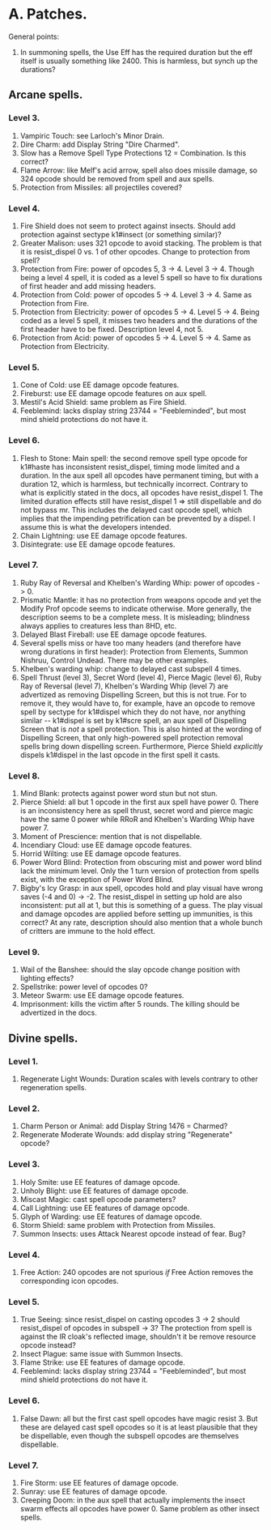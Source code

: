 # A. Patches.

General points:

1. In summoning spells, the Use Eff has the required duration but the eff itself is usually something like 2400. This is harmless, but synch up the durations?

## Arcane spells.

### Level 3.

1. Vampiric Touch: see Larloch's Minor Drain.
2. Dire Charm: add Display String "Dire Charmed".
3. Slow has a Remove Spell Type Protections 12 = Combination. Is this correct?
4. Flame Arrow: like Melf's acid arrow, spell also does missile damage, so 324 opcode should be removed from spell and aux spells.
5. Protection from Missiles: all projectiles covered?

### Level 4.

1. Fire Shield does not seem to protect against insects. Should add protection against sectype k1#insect (or something similar)?
2. Greater Malison: uses 321 opcode to avoid stacking. The problem is that it is resist_dispel 0 vs. 1 of other opcodes. Change to protection from spell?
3. Protection from Fire: power of opcodes 5, 3 -> 4. Level 3 -> 4. Though being a level 4 spell, it is coded as a level 5 spell so have to fix durations of first header and add missing headers.
4. Protection from Cold: power of opcodes 5 -> 4. Level 3 -> 4. Same as Protection from Fire.
5. Protection from Electricity: power of opcodes 5 -> 4. Level 5 -> 4. Being coded as a level 5 spell, it misses two headers and the durations of the first header have to be fixed. Description level 4, not 5.
6. Protection from Acid: power of opcodes 5 -> 4. Level 5 -> 4. Same as Protection from Electricity.

### Level 5.

1. Cone of Cold: use EE damage opcode features.
2. Fireburst: use EE damage opcode features on aux spell.
3. Mestil's Acid Shield: same problem as Fire Shield.
4. Feeblemind: lacks display string 23744 = "Feebleminded", but most mind shield protections do not have it.

### Level 6.

1. Flesh to Stone: Main spell: the second remove spell type opcode for k1#haste has inconsistent resist_dispel, timing mode limited and a duration. In the aux spell all opcodes have permanent timing, but with a duration 12, which is harmless, but technically incorrect. Contrary to what is explicitly stated in the docs, all opcodes have resist_dispel 1. The limited duration effects still have resist_dispel 1 => still dispellable and do not bypass mr. This includes the delayed cast opcode spell, which implies that the impending petrification can be prevented by a dispel. I assume this is what the developers intended.
2. Chain Lightning: use EE damage opcode features.
3. Disintegrate: use EE damage opcode features.

### Level 7.

1. Ruby Ray of Reversal and Khelben's Warding Whip: power of opcodes -> 0.
2. Prismatic Mantle: it has no protection from weapons opcode and yet the Modify Prof opcode seems to indicate otherwise. More generally, the description seems to be a complete mess. It is misleading; blindness always applies to creatures less than 8HD, etc.
3. Delayed Blast Fireball: use EE damage opcode features.
4. Several spells miss or have too many headers (and therefore have wrong durations in first header): Protection from Elements, Summon Nishruu, Control Undead. There may be other examples.
5. Khelben's warding whip: change to delayed cast subspell 4 times.
6. Spell Thrust (level 3), Secret Word (level 4), Pierce Magic (level 6), Ruby Ray of Reversal (level 7), Khelben's Warding Whip (level 7) are advertized as removing Dispelling Screen, but this is not true. For to remove it, they would have to, for example, have an opcode to remove spell by sectype for k1#dispel which they do not have, nor anything similar -- k1#dispel is set by k1#scre spell, an aux spell of Dispelling Screen that is *not* a spell protection. This is also hinted at the wording of Dispelling Screen, that only high-powered spell protection removal spells bring down dispelling screen. Furthermore, Pierce Shield *explicitly* dispels k1#dispel in the last opcode in the first spell it casts.

### Level 8.

1. Mind Blank: protects against power word stun but not stun.
2. Pierce Shield: all but 1 opcode in the first aux spell have power 0. There is an inconsistency here as spell thrust, secret word and pierce magic have the same 0 power while RRoR and Khelben's Warding Whip have power 7.
3. Moment of Prescience: mention that is not dispellable.
4. Incendiary Cloud: use EE damage opcode features.
5. Horrid Wilting: use EE damage opcode features.
6. Power Word Blind: Protection from obscuring mist and power word blind lack the minimum level. Only the 1 turn version of protection from spells exist, with the exception of Power Word Blind.
7. Bigby's Icy Grasp: in aux spell, opcodes hold and play visual have wrong saves (-4 and 0) -> -2. The resist_dispel in setting up hold are also inconsistent: put all at 1, but this is something of a guess. The play visual and damage opcodes are applied before setting up immunities, is this correct? At any rate, description should also mention that a whole bunch of critters are immune to the hold effect.

### Level 9.

1. Wail of the Banshee: should the slay opcode change position with lighting effects?
2. Spellstrike: power level of opcodes 0?
3. Meteor Swarm: use EE damage opcode features.
4. Imprisonment: kills the victim after 5 rounds. The killing should be advertized in the docs.

## Divine spells.

### Level 1.

1. Regenerate Light Wounds: Duration scales with levels contrary to other regeneration spells.

### Level 2.

1. Charm Person or Animal: add Display String 1476 = Charmed?
2. Regenerate Moderate Wounds: add display string "Regenerate" opcode?

### Level 3.

1. Holy Smite: use EE features of damage opcode.
2. Unholy Blight: use EE features of damage opcode.
3. Miscast Magic: cast spell opcode parameters?
4. Call Lightning: use EE features of damage opcode.
5. Glyph of Warding: use EE features of damage opcode.
6. Storm Shield: same problem with Protection from Missiles.
7. Summon Insects: uses Attack Nearest opcode instead of fear. Bug?

### Level 4.

1. Free Action: 240 opcodes are not spurious *if* Free Action removes the corresponding icon opcodes.

### Level 5.

1. True Seeing: since resist_dispel on casting opcodes 3 -> 2 should resist_dispel of opcodes in subspell -> 3? The protection from spell is against the IR cloak's reflected image, shouldn't it be remove resource opcode instead?
2. Insect Plague: same issue with Summon Insects.
3. Flame Strike: use EE features of damage opcode.
4. Feeblemind: lacks display string 23744 = "Feebleminded", but most mind shield protections do not have it.

### Level 6.

1. False Dawn: all but the first cast spell opcodes have magic resist 3. But these are delayed cast spell opcodes so it is at least plausible that they be dispellable, even though the subspell opcodes are themselves dispellable.

### Level 7.

1. Fire Storm: use EE features of damage opcode.
2. Sunray: use EE features of damage opcode.
3. Creeping Doom: in the aux spell that actually implements the insect swarm effects all opcodes have power 0. Same problem as other insect spells.